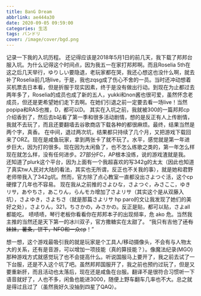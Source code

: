 ```yaml
---
title: BanG Dream
abbrlink: ae444a30
date: 2020-09-05 09:59:00
categories: 生活
tags: バンドリ
cover: /image/cover/bgd.png
---
```

记录一下我的入坑历程。
还记得应该是2018年5月1日的前几天，我下载了邦邦台服入坑。为什么记得这个时间点，因为我五一在家打邦邦啊。而且Roselia 5th在这之后几天举行，ゆりしい要隐退，老玩家都在哭，我还心想这也没什么啊，就去补了Roselia前几场live，于是，我也zqsg成了伤心不舍的一员。当时还冲动想着买机票去日本看，但是折服于现实因素，终于是没有做出行动。到现在为止都过去两年多了，Roselia的成员也成了新的五人，yukki和non酱也很可爱，虽然怀念老成员，但还是更希望她们走下去啊。在她们引退之前一定要去看一场live！当然popipa和RAS也推，D，都可以D。
其实在入坑之前，我就被300的一篇邦邦cp介绍香到了，然后去b站看了第一季和很多活动剧情，想的是反正有人上传剧情，我就不去玩了，而且还要翻墙去谷歌商店下载各种的都很麻烦。最终，结果当然是两个字，真香。
在中间，退过两次坑，结果都只持续了几个月，又把游戏下载回来了ORZ。现在是咸鱼玩家，拿到两张卡了就不玩了。水平，感觉就是第一年进步巨大，因为打的很多。现在因为太闲鱼了，也不怎么练歌之类的，第一年怎么样现在就怎么样，没有任何进步。27部分FC，AP根本没练，说的游戏渣就是我。
还知道了plurk这个平台，因为上面有一个我超喜欢的写342g的太太（因此也知道了真实tw人民对大陆的看法，其实也无所谓，反正也不关我的事），就是她和君野老师带我入了342g坑。然而，官方除了点心教室一直都没出さよつぐ活，这个cp硬撑了几年也不容易。
现在我从之前推的さよひな，さよつぐ，みさここ，ゆきリサ，あやちさ，あこりん，らんモカ增加了さよリサ（其实这个是从双藤入坑），さよゆき，さよちさ（就是那篇さよリサ hp paro的文让我发现了她们的美好之处），さよりん，321，ちさかの，みさかの。反正是贴，都可以贴，さよall都能吃。 啧啧啧，琴行老板你看看你在邦邦本子的出现频率，危 ako 危。当然我主推的当然还是天下第一的冰川双子，官方撒糖实在太甜了。
<span class="heimu"> “我只有吉他了~~还有妹妹，薯条，饼干，NFO和一众cp~~！” <span>

想一想，这个游戏最吸引我的就是玩家是个工具人/移动摄像头，不会有与人物太大的关系，还有是音游，可以增加一项技能（真的算技能？）。像魔法纪录(MGO)那种游戏方式就感觉玩了也不会提高什么。听说国服马上要开了，我之前去试了一下台服，还是不入这个坑了吧。虽然邦邦国服开了，我之前也预约过玩了，但是又要重新肝，而且活动也太落后，现在还是咸鱼在台服。翻译不是很符合习惯听一下语音就好了，人也不多，闲鱼也能进3000，随便上野车翻车几率也不大。总之就是得过且过了（虽然我好久没抽到四星了QAQ）。

